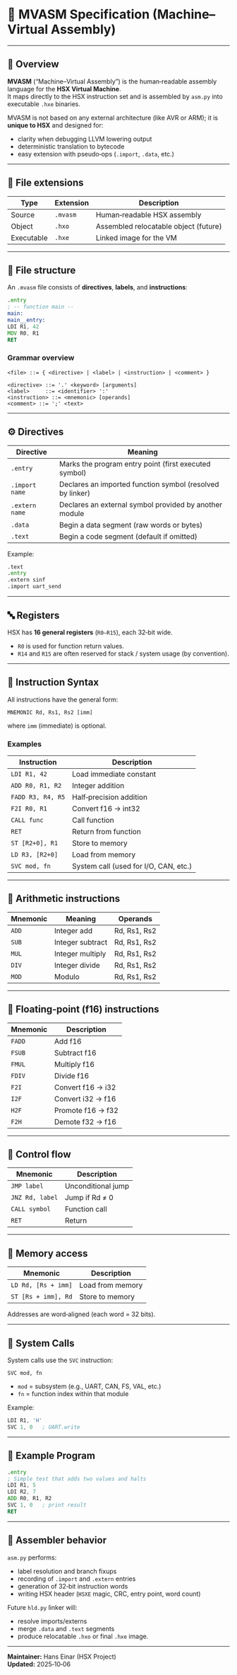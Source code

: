 # 🧩 MVASM Specification (Machine–Virtual Assembly)

---

## 🧭 Overview

**MVASM** (“Machine–Virtual Assembly”) is the human‑readable assembly language for the **HSX Virtual Machine**.  
It maps directly to the HSX instruction set and is assembled by `asm.py` into executable `.hxe` binaries.

MVASM is not based on any external architecture (like AVR or ARM); it is **unique to HSX** and designed for:
- clarity when debugging LLVM lowering output
- deterministic translation to bytecode
- easy extension with pseudo‑ops (`.import`, `.data`, etc.)

---

## 📘 File extensions

| Type | Extension | Description |
|------|------------|-------------|
| Source | `.mvasm` | Human‑readable HSX assembly |
| Object | `.hxo` | Assembled relocatable object (future) |
| Executable | `.hxe` | Linked image for the VM |

---

## 🧱 File structure

An `.mvasm` file consists of **directives**, **labels**, and **instructions**:

```asm
.entry
; -- function main --
main:
main__entry:
LDI R1, 42
MOV R0, R1
RET
```

### Grammar overview

```
<file> ::= { <directive> | <label> | <instruction> | <comment> }

<directive> ::= '.' <keyword> [arguments]
<label>     ::= <identifier> ':'
<instruction> ::= <mnemonic> [operands]
<comment> ::= ';' <text>
```

---

## ⚙️ Directives

| Directive | Meaning |
|------------|----------|
| `.entry` | Marks the program entry point (first executed symbol) |
| `.import name` | Declares an imported function symbol (resolved by linker) |
| `.extern name` | Declares an external symbol provided by another module |
| `.data` | Begin a data segment (raw words or bytes) |
| `.text` | Begin a code segment (default if omitted) |

Example:
```asm
.text
.entry
.extern sinf
.import uart_send
```

---

## 🔤 Registers

HSX has **16 general registers** (`R0–R15`), each 32‑bit wide.  
- `R0` is used for function return values.  
- `R14` and `R15` are often reserved for stack / system usage (by convention).  

---

## 🔣 Instruction Syntax

All instructions have the general form:
```
MNEMONIC Rd, Rs1, Rs2 [imm]
```
where `imm` (immediate) is optional.

### Examples
| Instruction | Description |
|--------------|--------------|
| `LDI R1, 42` | Load immediate constant |
| `ADD R0, R1, R2` | Integer addition |
| `FADD R3, R4, R5` | Half‑precision addition |
| `F2I R0, R1` | Convert f16 → int32 |
| `CALL func` | Call function |
| `RET` | Return from function |
| `ST [R2+0], R1` | Store to memory |
| `LD R3, [R2+0]` | Load from memory |
| `SVC mod, fn` | System call (used for I/O, CAN, etc.) |

---

## 🧮 Arithmetic instructions

| Mnemonic | Meaning | Operands |
|-----------|----------|-----------|
| `ADD` | Integer add | Rd, Rs1, Rs2 |
| `SUB` | Integer subtract | Rd, Rs1, Rs2 |
| `MUL` | Integer multiply | Rd, Rs1, Rs2 |
| `DIV` | Integer divide | Rd, Rs1, Rs2 |
| `MOD` | Modulo | Rd, Rs1, Rs2 |

---

## 🔢 Floating‑point (f16) instructions

| Mnemonic | Description |
|-----------|--------------|
| `FADD` | Add f16 |
| `FSUB` | Subtract f16 |
| `FMUL` | Multiply f16 |
| `FDIV` | Divide f16 |
| `F2I` | Convert f16 → i32 |
| `I2F` | Convert i32 → f16 |
| `H2F` | Promote f16 → f32 |
| `F2H` | Demote f32 → f16 |

---

## 🧠 Control flow

| Mnemonic | Description |
|-----------|-------------|
| `JMP label` | Unconditional jump |
| `JNZ Rd, label` | Jump if Rd ≠ 0 |
| `CALL symbol` | Function call |
| `RET` | Return |

---

## 🧰 Memory access

| Mnemonic | Description |
|-----------|-------------|
| `LD Rd, [Rs + imm]` | Load from memory |
| `ST [Rs + imm], Rd` | Store to memory |

Addresses are word‑aligned (each word = 32 bits).

---

## 🧩 System Calls

System calls use the `SVC` instruction:

```
SVC mod, fn
```
- `mod` = subsystem (e.g., UART, CAN, FS, VAL, etc.)
- `fn` = function index within that module

Example:
```asm
LDI R1, 'H'
SVC 1, 0   ; UART.write
```

---

## 💾 Example Program

```asm
.entry
; Simple test that adds two values and halts
LDI R1, 5
LDI R2, 7
ADD R0, R1, R2
SVC 1, 0   ; print result
RET
```

---

## 📜 Assembler behavior

`asm.py` performs:
- label resolution and branch fixups
- recording of `.import` and `.extern` entries
- generation of 32‑bit instruction words
- writing HSX header (`HSXE` magic, CRC, entry point, word count)

Future `hld.py` linker will:
- resolve imports/externs
- merge `.data` and `.text` segments
- produce relocatable `.hxo` or final `.hxe` image.

---

**Maintainer:** Hans Einar (HSX Project)  
**Updated:** 2025‑10‑06  
